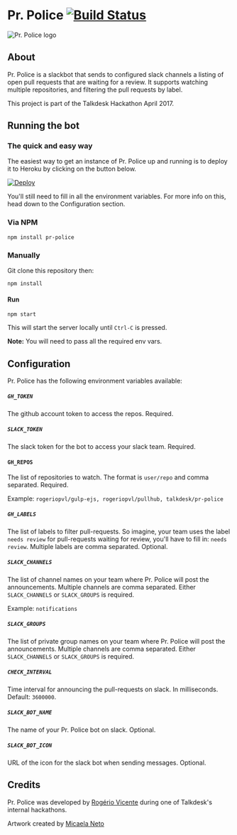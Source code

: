 # Pr. Police [![Build Status](https://travis-ci.org/Talkdesk/pr-police.svg?branch=master)](https://travis-ci.org/Talkdesk/pr-police)

![Pr. Police logo](https://raw.githubusercontent.com/Talkdesk/pr-police/master/images/logo-blue-small.png)

## About

Pr. Police is a slackbot that sends to configured slack channels a listing of open pull requests that are waiting for a review. It supports watching multiple repositories, and filtering the pull requests by label.

This project is part of the Talkdesk Hackathon April 2017.

## Running the bot

### The quick and easy way

The easiest way to get an instance of Pr. Police up and running is to deploy it to Heroku by clicking on the button below.

[![Deploy](https://www.herokucdn.com/deploy/button.svg)](https://heroku.com/deploy)

You'll still need to fill in all the environment variables. For more info on this, head down to the Configuration section.


### Via NPM

    npm install pr-police

### Manually

Git clone this repository then:

    npm install

#### Run

    npm start

This will start the server locally until `Ctrl-C` is pressed.

**Note:** You will need to pass all the required env vars.

## Configuration

Pr. Police has the following environment variables available:

##### `GH_TOKEN`
The github account token to access the repos. Required.

##### `SLACK_TOKEN`
The slack token for the bot to access your slack team. Required.

#### `GH_REPOS`
The list of repositories to watch. The format is `user/repo` and comma separated. Required.

Example: `rogeriopvl/gulp-ejs, rogeriopvl/pullhub, talkdesk/pr-police`

##### `GH_LABELS`
The list of labels to filter pull-requests. So imagine, your team uses the label `needs review` for pull-requests waiting for review, you'll have to fill in: `needs review`. Multiple labels are comma separated. Optional.

##### `SLACK_CHANNELS`
The list of channel names on your team where Pr. Police will post the announcements. Multiple channels are comma separated. Either `SLACK_CHANNELS` or `SLACK_GROUPS` is required.

Example: `notifications`

##### `SLACK_GROUPS`
The list of private group names on your team where Pr. Police will post the announcements. Multiple channels are comma separated. Either `SLACK_CHANNELS` or `SLACK_GROUPS` is required.

##### `CHECK_INTERVAL`
Time interval for announcing the pull-requests on slack. In milliseconds. Default: `3600000`.

##### `SLACK_BOT_NAME`
The name of your Pr. Police bot on slack. Optional.

##### `SLACK_BOT_ICON`
URL of the icon for the slack bot when sending messages. Optional.

## Credits

Pr. Police was developed by [Rogério Vicente](https://github.com/rogeriopvl) during one of Talkdesk's internal hackathons.

Artwork created by [Micaela Neto](https://cargocollective.com/micaelaneto)
